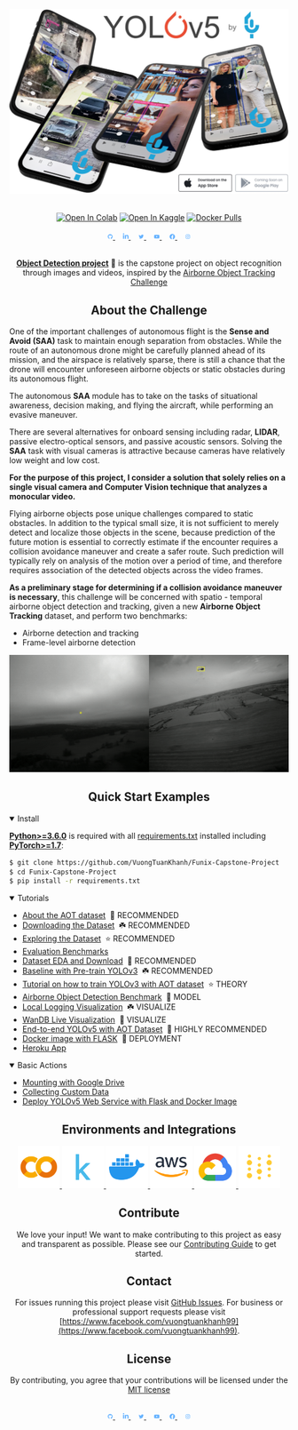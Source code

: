 <div align="center">
<p>
<img width="850" src="images/splash.jpg">
</p>
<br>
<div>
<a href="./tutorial.ipynb"><img src="https://colab.research.google.com/assets/colab-badge.svg" alt="Open In Colab"></a>
<a href="./tutorial.ipynb"><img src="https://kaggle.com/static/images/open-in-kaggle.svg" alt="Open In Kaggle"></a>
<a href="#"><img src="https://img.shields.io/docker/pulls/ultralytics/yolov5?logo=docker" alt="Docker Pulls"></a>
</div>

  <br>
  <div align="center">
    <a href="https://github.com/VuongTuanKhanh">
        <img src="./images/logo-social-github.png" width="2%"/>
    </a>
    <img width="2%" />
    <a href="https://www.linkedin.com/in/vuong-tuan-khanh/">
        <img src="./images/logo-social-linkedin.png" width="2%"/>
    </a>
    <img width="2%" />
    <a href="https://twitter.com/">
        <img src="./images/logo-social-twitter.png" width="2%"/>
    </a>
    <img width="2%" />
    <a href="https://youtube.com/">
        <img src="./images/logo-social-youtube.png" width="2%"/>
    </a>
    <img width="2%" />
    <a href="https://www.facebook.com/vuongtuankhanh99">
        <img src="./images/logo-social-facebook.png" width="2%"/>
    </a>
    <img width="2%" />
    <a href="https://www.instagram.com/archius_vuong//">
        <img src="./images/logo-social-instagram.png" width="2%"/>
    </a>
</div>

<br>
<p>
<a href="https://github.com/VuongTuanKhanh/Funix-Capstone-Project"><b>Object Detection project</b></a> 🚀 is the capstone project on object recognition through images and videos, inspired by the <a href="https://www.aicrowd.com/challenges/airborne-object-tracking-challenge">Airborne Object Tracking Challenge</a>
</p>

## <div align="center">About the Challenge</div>
<div align="left">

One of the important challenges of autonomous flight is the **Sense and Avoid (SAA)** task to maintain enough separation from obstacles. While the route of an autonomous drone might be carefully planned ahead of its mission, and the airspace is relatively sparse, there is still a chance that the drone will encounter unforeseen airborne objects or static obstacles during its autonomous flight.

The autonomous **SAA** module has to take on the tasks of situational awareness, decision making, and flying the aircraft, while performing an evasive maneuver.

There are several alternatives for onboard sensing including radar, **LIDAR**, passive electro-optical sensors, and passive acoustic sensors. Solving the **SAA** task with visual cameras is attractive because cameras have relatively low weight and low cost.

**For the purpose of this project, I consider a  solution that solely relies on a single visual camera and Computer Vision technique that analyzes a monocular video.**

Flying airborne objects pose unique challenges compared to static obstacles. In addition to the typical small size, it is not sufficient to merely detect and localize those objects in the scene, because prediction of the future motion is essential to correctly estimate if the encounter requires a collision avoidance maneuver and create a safer route. Such prediction will typically rely on analysis of the motion over a period of time, and therefore requires association of the detected objects across the video frames.

**As a preliminary stage for determining if a collision avoidance maneuver is necessary**, this challenge will be concerned with spatio - temporal airborne object detection and tracking, given a new **Airborne Object Tracking** dataset, and perform two benchmarks:

<ul align="left">
  <li>Airborne detection and tracking</li>
  <li>Frame-level airborne detection</li>
</ul>
</div>

<img src="./images/challenge_description.gif">

## <div align="center">Quick Start Examples</div>

<details open align="left">
<summary>Install</summary>

[**Python>=3.6.0**](https://www.python.org/) is required with all
[requirements.txt](https://github.com/VuongTuanKhanh/Funix-Capstone-Project/requirements.txt) installed including
[**PyTorch>=1.7**](https://pytorch.org/get-started/locally/):
<!-- $ sudo apt update && apt install -y libgl1-mesa-glx libsm6 libxext6 libxrender-dev -->

```bash
$ git clone https://github.com/VuongTuanKhanh/Funix-Capstone-Project
$ cd Funix-Capstone-Project
$ pip install -r requirements.txt
```

</details>

<details open align="left">
<summary>Tutorials</summary>

* [About the AOT dataset](https://github.com/VuongTuanKhanh/Funix-Capstone-Project/wiki/About-the-AOT-dataset)&nbsp; 🚀 RECOMMENDED
* [Downloading the Dataset](https://github.com/VuongTuanKhanh/Funix-Capstone-Project/wiki/Downloading-AOT-dataset)&nbsp; ☘️ RECOMMENDED
* [Exploring the Dataset](https://github.com/VuongTuanKhanh/Funix-Capstone-Project/blob/main/notebooks/Dataset_Exploration.ipynb)&nbsp; ⭐ RECOMMENDED
* [Evaluation Benchmarks](https://github.com/VuongTuanKhanh/Funix-Capstone-Project/wiki/Evaluation-Benchmarks)&nbsp;
* [Dataset EDA and Download](https://github.com/VuongTuanKhanh/Funix-Capstone-Project/blob/main/notebooks/Dataset_EDA_and_Download.ipynb)&nbsp; 🚀 RECOMMENDED
* [Baseline with Pre-train YOLOv3](https://github.com/VuongTuanKhanh/Funix-Capstone-Project/blob/main/notebooks/Baseline.ipynb)&nbsp; ☘️ RECOMMENDED
* [Tutorial on how to train YOLOv3 with AOT dataset](https://github.com/VuongTuanKhanh/Funix-Capstone-Project/wiki/Train-YOLOv3-with-the-AOT-Dataset)&nbsp; ⭐ THEORY
* [Airborne Object Detection Benchmark](https://github.com/VuongTuanKhanh/Funix-Capstone-Project/blob/main/notebooks/Airborne_Object_Detection_Benchmark.ipynb)&nbsp; 🚀 MODEL
* [Local Logging Visualization](https://github.com/VuongTuanKhanh/Funix-Capstone-Project/blob/main/notebooks/YOLOv5_Evaluation_with_Local_Logging.ipynb)&nbsp; ☘️ VISUALIZE
* [WanDB Live Visualization](https://wandb.ai/vuongtuankhanh/YOLOv5/reports/YOLOv5-on-Airborne-Object-Tracking-dataset--Vmlldzo5ODkxNjg)&nbsp; 🚀 VISUALIZE
* [End-to-end YOLOv5 with AOT Dataset](https://github.com/VuongTuanKhanh/Funix-Capstone-Project/blob/main/notebooks/End-to-end%20YOLOv5%20with%20AOT%20Dataset.ipynb)&nbsp; 🚀 HIGHLY RECOMMENDED
* [Docker image with FLASK](https://github.com/VuongTuanKhanh/Funix-Capstone-Project/blob/main/notebooks/End-to-end%20YOLOv5%20with%20AOT%20Dataset.ipynb)&nbsp; 🚀 DEPLOYMENT
* [Heroku App](https://aot-flask-demo.herokuapp.com/)&nbsp;

</details>

<details open align="left">
<summary>Basic Actions</summary>

* [Mounting with Google Drive](https://github.com/VuongTuanKhanh/Funix-Capstone-Project/wiki/Uploading-Local-or-Google-Drive-Files-to-Use)&nbsp;
* [Collecting Custom Data](https://github.com/VuongTuanKhanh/Funix-Capstone-Project/wiki/Collecting-Custom-Data)&nbsp;
* [Deploy YOLOv5 Web Service with Flask and Docker Image](https://github.com/VuongTuanKhanh/Funix-Capstone-Project/wiki/Deploy-YOLOv5-Web-Service-with-Flask-and-Docker-Image)&nbsp;


</details>

## <div align="center">Environments and Integrations</div>


<div align="center">
    <a href="./tutorial.ipynb">
        <img src="./images/logo-colab-small.png" width="15%"/>
    </a>
    <a href="#">
        <img src="./images/logo-kaggle-small.png" width="15%"/>
    </a>
    <a href="#">
        <img src="./images/logo-docker-small.png" width="15%"/>
    </a>
    <a href="#">
        <img src="./images/logo-aws-small.png" width="15%"/>
    </a>
    <a href="https://github.com/VuongTuanKhanh/Funix-Capstone-Project">
        <img src="./images/logo-gcp-small.png" width="15%"/>
    </a>
    <a href="#">
        <img src="./images/logo-wb-small.png" width="15%"/>
    </a>
</div> 

## <div align="center">Contribute</div>

We love your input! We want to make contributing to this project as easy and transparent as possible. Please see
our [Contributing Guide](CONTRIBUTING.md) to get started.

## <div align="center">Contact</div>

For issues running this project please visit [GitHub Issues](https://github.com/VuongTuanKhanh/Funix-Capstone-Project/issues). For business or
professional support requests please visit [https://www.facebook.com/vuongtuankhanh99](https://www.facebook.com/vuongtuankhanh99).

## <div align="center">License</div>

By contributing, you agree that your contributions will be licensed under the <a href="https://opensource.org/licenses/MIT">MIT license</a>

<br>

<div align="center">
    <a href="https://github.com/VuongTuanKhanh">
        <img src="./images/logo-social-github.png" width="2%"/>
    </a>
    <img width="2%" />
    <a href="https://www.linkedin.com/in/vuong-tuan-khanh/">
        <img src="./images/logo-social-linkedin.png" width="2%"/>
    </a>
    <img width="2%" />
    <a href="https://twitter.com/">
        <img src="./images/logo-social-twitter.png" width="2%"/>
    </a>
    <img width="2%" />
    <a href="https://youtube.com/">
        <img src="./images/logo-social-youtube.png" width="2%"/>
    </a>
    <img width="2%" />
    <a href="https://www.facebook.com/vuongtuankhanh99">
        <img src="./images/logo-social-facebook.png" width="2%"/>
    </a>
    <img width="2%" />
    <a href="https://www.instagram.com/archius_vuong//">
        <img src="./images/logo-social-instagram.png" width="2%"/>
    </a>
</div>